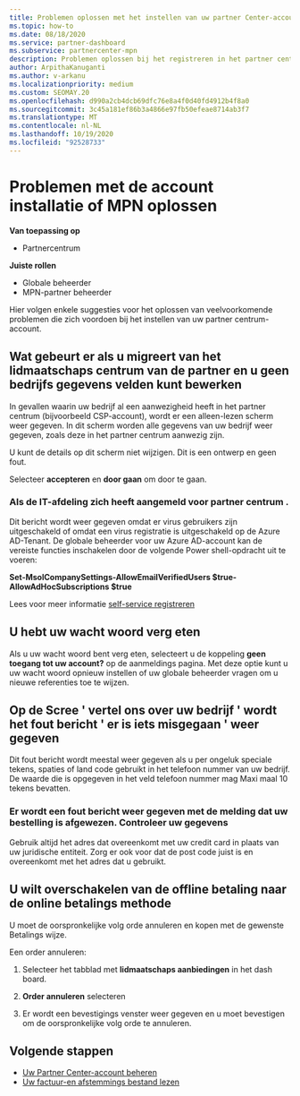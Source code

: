 ```yaml
---
title: Problemen oplossen met het instellen van uw partner Center-account of problemen met MPN-vernieuwing
ms.topic: how-to
ms.date: 08/18/2020
ms.service: partner-dashboard
ms.subservice: partnercenter-mpn
description: Problemen oplossen bij het registreren in het partner centrum. Beantwoordt antwoorden op uitdagingen met betalings wijzen, wacht woorden verg eten en nog veel meer.
author: ArpithaKanuganti
ms.author: v-arkanu
ms.localizationpriority: medium
ms.custom: SEOMAY.20
ms.openlocfilehash: d990a2cb4dcb69dfc76e8a4f0d40fd4912b4f8a0
ms.sourcegitcommit: 3c45a181ef86b3a4866e97fb50efeae8714ab3f7
ms.translationtype: MT
ms.contentlocale: nl-NL
ms.lasthandoff: 10/19/2020
ms.locfileid: "92528733"
---
```

# <a name="troubleshoot-account-setup-or-mpn-renewal-issues"></a>Problemen met de account installatie of MPN oplossen

**Van toepassing op**

- Partnercentrum
 
**Juiste rollen**

- Globale beheerder
- MPN-partner beheerder 
 
Hier volgen enkele suggesties voor het oplossen van veelvoorkomende problemen die zich voordoen bij het instellen van uw partner centrum-account.

## <a name="what-happens-if-you-are-migrating-from-partner-membership-center-and-you-cant-edit-any-company-information-fields"></a>Wat gebeurt er als u migreert van het lidmaatschaps centrum van de partner en u geen bedrijfs gegevens velden kunt bewerken

In gevallen waarin uw bedrijf al een aanwezigheid heeft in het partner centrum (bijvoorbeeld CSP-account), wordt er een alleen-lezen scherm weer gegeven. In dit scherm worden alle gegevens van uw bedrijf weer gegeven, zoals deze in het partner centrum aanwezig zijn.

U kunt de details op dit scherm niet wijzigen. Dit is een ontwerp en geen fout.

Selecteer **accepteren** en **door gaan** om door te gaan.


### <a name="if-the-it-department-has-turned-off-sign-up-for-partner-center"></a>Als de IT-afdeling zich heeft **aangemeld voor partner centrum** .

Dit bericht wordt weer gegeven omdat er virus gebruikers zijn uitgeschakeld of omdat een virus registratie is uitgeschakeld op de Azure AD-Tenant. De globale beheerder voor uw Azure AD-account kan de vereiste functies inschakelen door de volgende Power shell-opdracht uit te voeren:

**Set-MsolCompanySettings-AllowEmailVerifiedUsers $true-AllowAdHocSubscriptions $true**

Lees voor meer informatie [self-service registreren](/azure/active-directory/users-groups-roles/directory-self-service-signup)

## <a name="you-forgot-your-password"></a>U hebt uw wacht woord verg eten

Als u uw wacht woord bent verg eten, selecteert u de koppeling **geen toegang tot uw account?** op de aanmeldings pagina. Met deze optie kunt u uw wacht woord opnieuw instellen of uw globale beheerder vragen om u nieuwe referenties toe te wijzen.

## <a name="on-the-tell-us-about-your-company-scree-you-receive-a-something-went-wrong-error"></a>Op de Scree ' vertel ons over uw bedrijf ' wordt het fout bericht ' er is iets misgegaan ' weer gegeven

Dit fout bericht wordt meestal weer gegeven als u per ongeluk speciale tekens, spaties of land code gebruikt in het telefoon nummer van uw bedrijf. De waarde die is opgegeven in het veld telefoon nummer mag Maxi maal 10 tekens bevatten.


### <a name="your-credit-card-purchase-is-receiving-an-error-message-stating-that-your-order-was-declined-please-verify-your-information"></a>Er wordt een fout bericht weer gegeven met de melding dat uw bestelling is afgewezen. Controleer uw gegevens


Gebruik altijd het adres dat overeenkomt met uw credit card in plaats van uw juridische entiteit. Zorg er ook voor dat de post code juist is en overeenkomt met het adres dat u gebruikt.

## <a name="you-want-to-switch-from-offline-payment-to-online-payment-method"></a>U wilt overschakelen van de offline betaling naar de online betalings methode 

U moet de oorspronkelijke volg orde annuleren en kopen met de gewenste Betalings wijze.

Een order annuleren:

1. Selecteer het tabblad met **lidmaatschaps aanbiedingen** in het dash board.

2. **Order annuleren** selecteren

3. Er wordt een bevestigings venster weer gegeven en u moet bevestigen om de oorspronkelijke volg orde te annuleren.

## <a name="next-steps"></a>Volgende stappen

- [Uw Partner Center-account beheren](partner-center-account-setup.md)
- [Uw factuur-en afstemmings bestand lezen](read-your-bill.md)